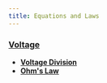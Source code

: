 ```yaml
---
title: Equations and Laws
---
```


<!-- #### [Capacitance](Capacitance) -->

### [Voltage](Voltage)
 
 * **[Voltage Division](Voltage/Division)**
 * **[Ohm's Law](Voltage/Ohms_Law)**
